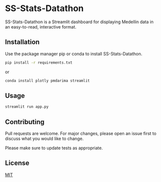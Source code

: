 # SS-Stats-Datathon

SS-Stats-Datathon is a Streamlit dashboard for displaying Medellin data in an easy-to-read, interactive format.

## Installation

Use the package manager pip or conda to install SS-Stats-Datathon.

```bash
pip install -r requirements.txt
```

or

```bash
conda install plotly pmdarima streamlit
```

## Usage

```bash
streamlit run app.py
```

## Contributing

Pull requests are welcome. For major changes, please open an issue first
to discuss what you would like to change.

Please make sure to update tests as appropriate.

## License

[MIT](https://choosealicense.com/licenses/mit/)